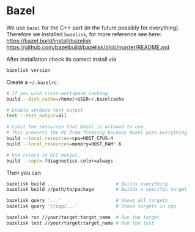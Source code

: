 # Bazel

We use `bazel` for the C++ part (in the future possibly for everything).
Therefore we installed `bazelisk`, for more reference see here:
https://bazel.build/install/bazelisk
https://github.com/bazelbuild/bazelisk/blob/master/README.md

After installation check its correct install via

```bash
bazelisk version
```

Create a `~/.bazelrc`:

```bash
# If you wish cross-workspace caching.
build --disk_cache=/home/<USER>/.bazelcache

# Enable verbose test output
test --test_output=all

# Limit the resources that Bazel is allowed to use.
# This prevents the PC from freezing because Bazel uses everything.
build --local_resources=cpu=HOST_CPUS-4
build --local_resources=memory=HOST_RAM*.6

# Use colors in GCC output.
build --copt=-fdiagnostics-color=always
```

Then you can

```bash
bazelisk build ...                      # Builds everything
bazelisk build //path/to/package        # Builds a specific target 

bazelisk query '...'                    # Shows all targets
bazelisk query '//cpp/...'              # Shows targets in cpp

bazelisk run //your/target:target_name  # Run the target
bazelisk test //your/target:target_name # Run the test
```